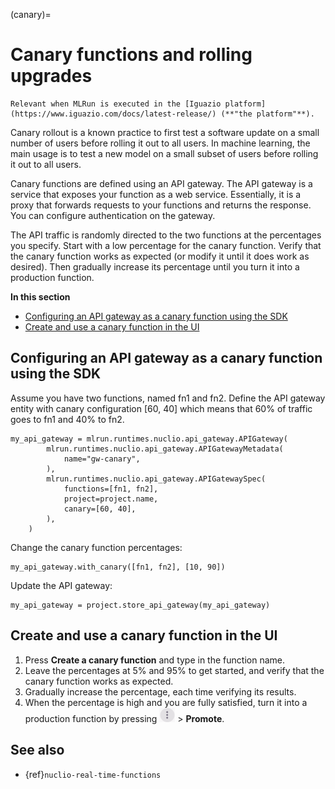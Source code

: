 (canary)=
# Canary functions and rolling upgrades

```{admonition} Note
Relevant when MLRun is executed in the [Iguazio platform](https://www.iguazio.com/docs/latest-release/) (**"the platform"**).
```


Canary rollout is a known practice to first test a software update on a small number of users before rolling it 
out to all users. In machine learning, the main usage is to test a new model on a small subset of users before 
rolling it out to all users. 

Canary functions are defined using an API gateway. The API gateway is a service that exposes your function as a 
web service. Essentially, it is a proxy that forwards requests to your functions and returns the response.
You can configure authentication on the gateway.

The API traffic is randomly directed to the two functions at the percentages you specify. Start with a low 
percentage for the canary function. Verify that the canary function works as expected (or modify it until it does 
work as desired). Then gradually increase its percentage until you turn it into a production function. 

**In this section**
- [Configuring an API gateway as a canary function using the SDK](#configuring-an-api-gateway-as-a-canary-function-using-the-sdk)
- [Create and use a canary function in the UI](#create-and-use-a-canary-function-in-the-ui)


## Configuring an API gateway as a canary function using the SDK
Assume you have two functions, named fn1 and fn2. 
Define the API gateway entity with canary configuration [60, 40] which means that 60% of traffic goes to fn1 and 40% to fn2.
```
my_api_gateway = mlrun.runtimes.nuclio.api_gateway.APIGateway(
        mlrun.runtimes.nuclio.api_gateway.APIGatewayMetadata(
            name="gw-canary",
        ),
        mlrun.runtimes.nuclio.api_gateway.APIGatewaySpec(
            functions=[fn1, fn2],
            project=project.name,
            canary=[60, 40],
        ),
    )
```

Change the canary function percentages:
```
my_api_gateway.with_canary([fn1, fn2], [10, 90])
```

Update the API gateway:
```
my_api_gateway = project.store_api_gateway(my_api_gateway)
```


<a id="create-gateway"></a>
## Create and use a canary function in the UI

1. Press **Create a canary function** and type in the function name. 
2. Leave the percentages at 5% and 95% to get started, and verify that the canary function works as expected.
2. Gradually increase the percentage, each time verifying its results.
2. When the percentage is high and you are fully satisfied, turn it into a production function by pressing **<img src="../_static/images/kebab-menu.png" width="25"/>**  > **Promote**.

## See also
- {ref}`nuclio-real-time-functions`